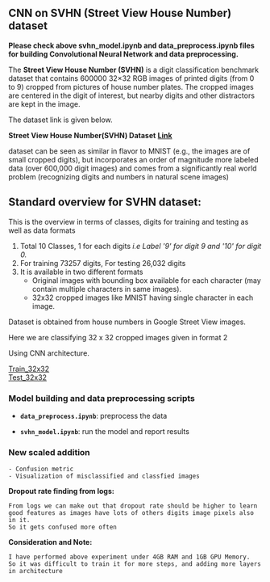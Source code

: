 ## CNN on SVHN (Street View House Number) dataset

**Please check above svhn_model.ipynb and data_preprocess.ipynb files for building Convolutional Neural Network and data preprocessing.**

The **Street View House Number (SVHN)** is a digit classification benchmark dataset that contains 600000 32×32 RGB images of printed digits (from 0 to 9) cropped from pictures of house number plates. The cropped images are centered in the digit of interest, but nearby digits and other distractors are kept in the image. 

The dataset link is given below.

**Street View House Number(SVHN) Dataset**        **[Link](http://ufldl.stanford.edu/housenumbers/)**

 dataset can be seen as similar in flavor to MNIST (e.g., the images are of small cropped digits), but incorporates an order of magnitude more labeled data (over 600,000 digit images) and comes from a significantly real world problem (recognizing digits and numbers in natural scene images)


## Standard overview for SVHN dataset:

This is the overview in terms of classes, digits for training and testing as well as data formats
1. Total 10 Classes, 1 for each digits  *i.e Label '9' for digit 9 and '10' for digit 0.*
2. For training 73257 digits, For testing 26,032 digits
3. It is available in two different formats
   - Original images with bounding box available for each character (may contain multiple characters in same images).
   - 32x32 cropped images like MNIST having single character in each image.
 



Dataset is obtained from house numbers in Google Street View images. 


Here we are classifying 32 x 32 cropped images given in format 2 

Using CNN architecture.

[Train_32x32](http://ufldl.stanford.edu/housenumbers/train_32x32.mat)                     
[Test_32x32](http://ufldl.stanford.edu/housenumbers/test_32x32.mat)

### Model building and data preprocessing scripts 

   - **`data_preprocess.ipynb`**: preprocess the data
   
   - **`svhn_model.ipynb`**: run the model and report results
    
### New scaled addition
 ```
- Confusion metric 
- Visualization of misclassified and classfied images
```
    
**Dropout rate finding from logs:**
```
From logs we can make out that dropout rate should be higher to learn
good features as images have lots of others digits image pixels also in it.
So it gets confused more often
```

**Consideration and Note:** 
```
I have performed above experiment under 4GB RAM and 1GB GPU Memory.
So it was difficult to train it for more steps, and adding more layers in architecture
```
